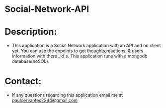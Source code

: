 # Social-Network-API

# Description: 
 - This application is a Social Network application with an API and no client yet. You can use the enpoints to get thoughts,reactions, & users information with there _id's. This application runs with a mongodb database(noSQL).

# Contact: 
 - If any questions regarding this application email me at paulcervantes2244@gmail.com

